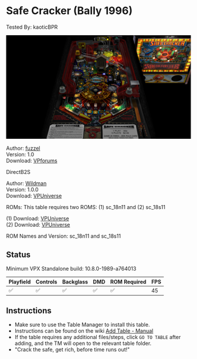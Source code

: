 # Safe Cracker (Bally 1996)

Tested By: kaoticBPR

![Table Preview](../../images/vpx-safecracker.jpg)

Author: [fuzzel](https://www.vpforums.org/index.php?showuser=69907)  
Version: 1.0  
Download: [VPforums](https://www.vpforums.org/index.php?app=downloads&showfile=13536)

DirectB2S

Author: [Wildman](https://vpuniverse.com/profile/5-wildman/)  
Version: 1.0.0  
Download: [VPUniverse](https://vpuniverse.com/files/file/6999-safe-cracker-bally-1996/)

ROMs: This table requires two ROMS: (1) sc_18n11 and (2) sc_18s11

(1) Download: [VPUniverse](https://vpuniverse.com/files/file/5161-safe-cracker-18-no-percentaging-s11)  
(2) Download: [VPUniverse](https://vpuniverse.com/files/file/5162-safe-cracker-18-s11/)

ROM Names and Version: sc_18n11 and sc_18s11

## Status 

Minimum VPX Standalone build: 10.8.0-1989-a764013

| Playfield | Controls | Backglass | DMD | ROM Required | FPS | 
|-----------|----------|-----------|-----|--------------|-----|
| :white_check_mark: | :white_check_mark: | :white_check_mark: | :white_check_mark: | :white_check_mark: | 45 |

## Instructions

- Make sure to use the Table Manager to install this table.
- Instructions can be found on the wiki [Add Table - Manual](https://github.com/LegendsUnchained/vpx-standalone-alp4k/wiki/%5B04%5D-%F0%9F%A7%A1-TM-%E2%80%90-Other-Features#add-table---manual)
- If the table requires any additional files/steps, click `GO TO TABLE` after adding, and the TM will open to the relevant table folder.
- "Crack the safe, get rich, before time runs out!"

